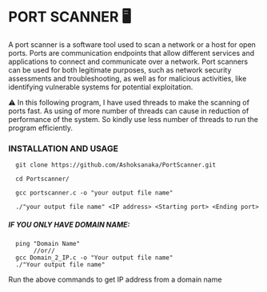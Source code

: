 # PORT SCANNER :desktop_computer:

A port scanner is a software tool used to scan a network or a host for open ports. Ports are communication endpoints that allow different services and applications to connect and communicate over a network. Port scanners can be used for both legitimate purposes, such as network security assessments and troubleshooting, as well as for malicious activities, like identifying vulnerable systems for potential exploitation.

⚠️ In this following program, I have used threads to make the scanning of ports fast. As using of more number of threads can cause in reduction of performance of the system. So kindly use less number of threads to run the program efficiently.
### **INSTALLATION AND USAGE**
      git clone https://github.com/Ashoksanaka/PortScanner.git
      
      cd Portscanner/
      
      gcc portscanner.c -o "your output file name"

      ./"your output file name" <IP address> <Starting port> <Ending port>
      
##### IF YOU ONLY HAVE DOMAIN NAME:
      ping "Domain Name"
           //or//
      gcc Domain_2_IP.c -o "Your output file name"
      ./"Your output file name"
Run the above commands to get IP address from a domain name
